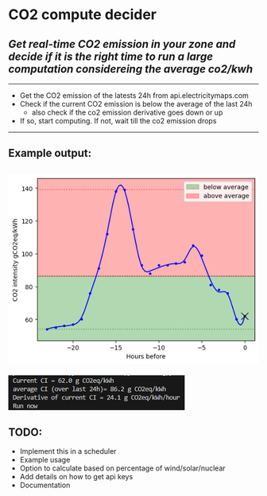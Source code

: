# CO2 compute decider 
## _Get real-time CO2 emission in your zone and decide if it is the right time to run a large computation considereing the average co2/kwh_ 

---
- Get the CO2 emission of the latests 24h from api.electricitymaps.com
- Check if the current CO2 emission is below the average of the last 24h
  - also check if the co2 emission derivative goes down or up
- If so, start computing. If not, wait till the co2 emission drops
---

## Example output: 
![Example](example.png) 
---
![Screenshot](screenshot.png)

## TODO: 
- Implement this in a scheduler
- Example usage
- Option to calculate based on percentage of wind/solar/nuclear
- Add details on how to get api keys
- Documentation
  
